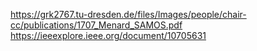 https://grk2767.tu-dresden.de/files/Images/people/chair-cc/publications/1707_Menard_SAMOS.pdf
https://ieeexplore.ieee.org/document/10705631
